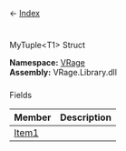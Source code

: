 ← [Index](Api-Index)

# 
MyTuple&lt;T1&gt; Struct

**Namespace:** [VRage](VRage)  
**Assembly:** VRage.Library.dll

### 
Fields

|Member|Description|
|---|---|
|[Item1](VRage.MyTuple`1.Item1)||

